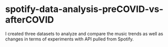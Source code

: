 # spotify-data-analysis-preCOVID-vs-afterCOVID
I created three datasets to analyze and compare the music trends as well as changes in terms of experiments with API pulled from Spotify.
